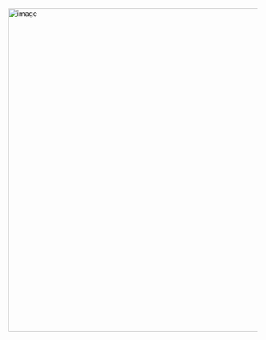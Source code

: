<img width="997" height="652" alt="image" src="https://github.com/user-attachments/assets/3352ae8a-fc3b-4a1b-bf17-d6e6be517c69" />
